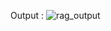 Output : 
![rag_output](https://github.com/user-attachments/assets/ce9c02e0-614d-467e-8603-34b951c8eff3)
